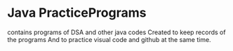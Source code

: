 # Java PracticePrograms
contains programs of DSA and other java codes
Created to keep records of the programs 
And to practice visual code and github at the same time.
